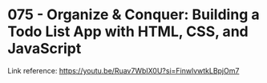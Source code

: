 # 075 - Organize & Conquer: Building a Todo List App with HTML, CSS, and JavaScript

Link reference: https://youtu.be/Ruav7WbIX0U?si=FinwlvwtkLBpjOm7
